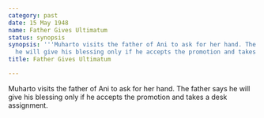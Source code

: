 ```yaml
---
category: past
date: 15 May 1948
name: Father Gives Ultimatum
status: synopsis
synopsis: '''Muharto visits the father of Ani to ask for her hand. The father says
  he will give his blessing only if he accepts the promotion and takes a desk assignment.'''
title: Father Gives Ultimatum

---
```





Muharto visits the father of Ani to ask for her hand. The father says he will give his blessing only if he accepts the promotion and takes a desk assignment. 

